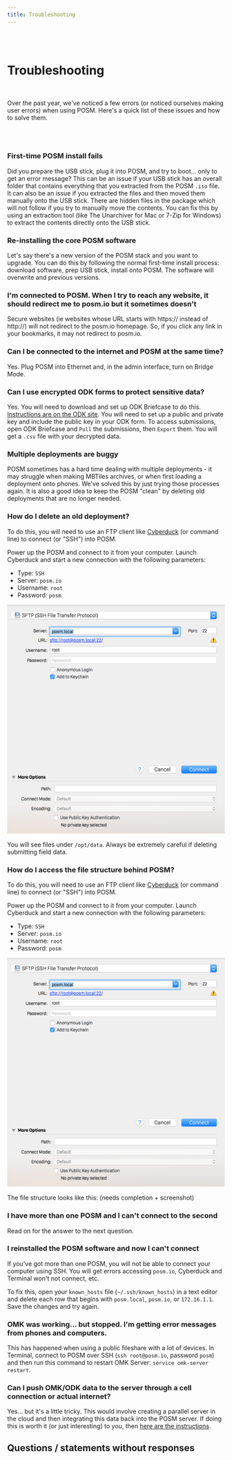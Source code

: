 ```yaml
---
title: Troubleshooting
---
```

<br />

<br />

# Troubleshooting

<br />

Over the past year, we've noticed a few errors (or noticed ourselves making user
errors) when using POSM. Here's a quick list of these issues and how to solve
them.

<br />

<br />

### First-time POSM install fails

Did you prepare the USB stick, plug it into POSM, and try to boot... only to get
an error message? This can be an issue if your USB stick has an overall folder
that contains everything that you extracted from the POSM `.iso` file. It can
also be an issue if you extracted the files and then moved them manually onto
the USB stick. There are hidden files in the package which will not follow if
you try to manually move the contents. You can fix this by using an extraction
tool (like The Unarchiver for Mac or 7-Zip for Windows) to extract the contents
directly onto the USB stick.

### Re-installing the core POSM software

Let's say there's a new version of the POSM stack and you want to upgrade. You
can do this by following the normal first-time install process: download
software, prep USB stick, install onto POSM. The software will overwrite and
previous versions.

### I'm connected to POSM. When I try to reach any website, it should redirect me to posm.io but it sometimes doesn't

Secure websites (ie websites whose URL starts with https:// instead of http://)
will not redirect to the posm.io homepage. So, if you click any link in your
bookmarks, it may not redirect to posm.io.

### Can I be connected to the internet and POSM at the same time?

Yes. Plug POSM into Ethernet and, in the admin interface, turn on Bridge Mode.

### Can I use encrypted ODK forms to protect sensitive data?

Yes. You will need to download and set up ODK Briefcase to do this.
[Instructions are on the ODK
site](https://opendatakit.org/help/encrypted-forms/). You will need to set up a
public and private key and include the public key in your ODK form. To access
submissions, open ODK Briefcase and `Pull` the submissions, then `Export` them.
You will get a `.csv` file with your decrypted data.

### Multiple deployments are buggy

POSM sometimes has a hard time dealing with multiple deployments - it may
struggle when making MBTiles archives, or when first loading a deployment onto
phones. We've solved this by just trying those processes again. It is also a
good idea to keep the POSM "clean" by deleting old deployments that are no
longer needed.

### How do I delete an old deployment?

To do this, you will need to use an FTP client like
[Cyberduck](https://cyberduck.io/?l=en) (or command line) to connect (or "SSH")
into POSM.

Power up the POSM and connect to it from your computer. Launch Cyberduck and
start a new connection with the following parameters:

* Type: `SSH`
* Server: `posm.io`
* Username: `root`
* Password: `posm`

![](cyberduck.png)

You will see files under `/opt/data`. Always be extremely careful if deleting
submitting field data.

### How do I access the file structure behind POSM?

To do this, you will need to use an FTP client like
[Cyberduck](https://cyberduck.io/?l=en) (or command line) to connect (or "SSH")
into POSM.

Power up the POSM and connect to it from your computer. Launch Cyberduck and
start a new connection with the following parameters:

* Type: `SSH`
* Server: `posm.io`
* Username: `root`
* Password: `posm`

![](cyberduck.png)

The file structure looks like this: (needs completion + screenshot)

### I have more than one POSM and I can't connect to the second

Read on for the answer to the next question.

### I reinstalled the POSM software and now I can't connect

If you've got more than one POSM, you will not be able to connect your computer using SSH.
You will get errors accessing `posm.io`, Cyberduck and Terminal won't not connect, etc.

To fix this, open your `known_hosts` file (`~/.ssh/known_hosts`) in a text
editor and delete each row that begins with `posm.local`, `posm.io`, or
`172.16.1.1`. Save the changes and try again.

### OMK was working... but stopped. I'm getting error messages from phones and computers.

This has happened when using a public fileshare with a lot of devices. In
Terminal, connect to POSM over SSH (`ssh root@posm.io`, password `posm`) and
then run this command to restart OMK Server: `service omk-server restart`.

### Can I push OMK/ODK data to the server through a cell connection or actual internet?

Yes... but it's a little tricky. This would involve creating a parallel server
in the cloud and then integrating this data back into the POSM server. If doing
this is worth it (or just interesting) to you, then [here are the
instructions](https://hackmd.io/EYFhA4DYDMFMEYC0BDEBmYiSXmx4BOAY0iwHZoAGAVnnFkrICYyg).

## Questions / statements without responses

<!--
* Deleting a deployment (and when)
* MB tiles take forever
* Directory structure
* Why can't I connect to the wireless (bug)
* Can I connect to the internet through POSM? (bridge mode, Android tethering)
* Why can't I see anything in FieldPapers? (wrong centerpoint; clear cookies).
* Why does everything look different
* How do I add downloads
* How do I change the password on POSM? (wifi, SSH)
-->

